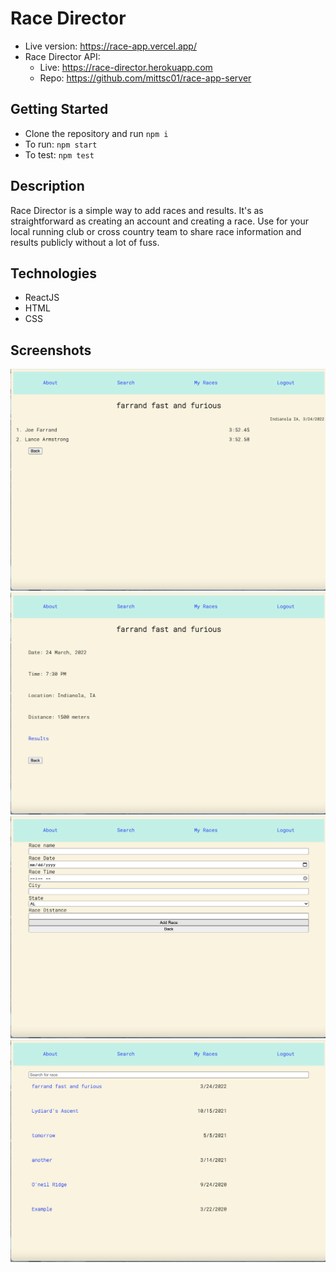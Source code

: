 # Race Director

* Live version: https://race-app.vercel.app/
* Race Director API:
    * Live: https://race-director.herokuapp.com
    * Repo: https://github.com/mittsc01/race-app-server



## Getting Started
* Clone the repository and run `npm i`
* To run: `npm start`
* To test: `npm test` 


## Description

Race Director is a simple way to add races and results.  It's as straightforward as creating an account and creating a race.  Use for your local running club or cross country team to share race information and results publicly without a lot of fuss.

## Technologies
* ReactJS
* HTML
* CSS

## Screenshots
![Race results detail screenshot](/public/screenshots-race-app/results-detail.png)
![Race info screenshot](/public/screenshots-race-app/race-detail.png)
![Add a race view screenshot](/public/screenshots-race-app/add-race.png)
![Search for races screenshot](/public/screenshots-race-app/search-race.png)
